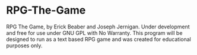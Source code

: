 # RPG-The-Game

RPG The Game, by Erick Beaber and Joseph Jernigan.  Under development and free for use
under GNU GPL with No Warranty.  This program will be designed to run as a text based
RPG game and was created for educational purposes only.